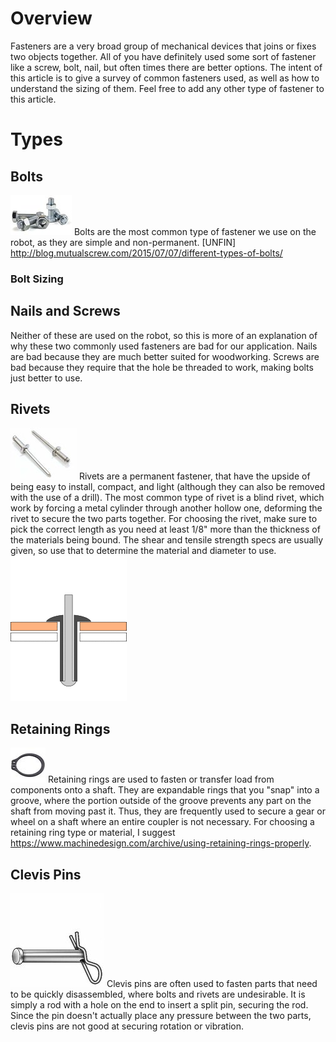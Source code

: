 <!-- TITLE: Fasteners -->
<!-- SUBTITLE: A quick summary of Fasteners -->

# Overview
Fasteners are a very broad group of mechanical devices that joins or fixes two objects together. All of you have definitely used some sort of fastener like a screw, bolt, nail, but often times there are better options. The intent of this article is to give a survey of common fasteners used, as well as how to understand the sizing of them. Feel free to add any other type of fastener to this article.

# Types
## Bolts
![Rsz Home Mid 01](/uploads/machine-components/rsz-home-mid-01.jpg "Rsz Home Mid 01")
Bolts are the most common type of fastener we use on the robot, as they are simple and non-permanent. [UNFIN]  http://blog.mutualscrew.com/2015/07/07/different-types-of-bolts/
### Bolt Sizing

## Nails and Screws
Neither of these are used on the robot, so this is more of an explanation of why these two commonly used fasteners are bad for our application. Nails are bad because they are much better suited for woodworking. Screws are bad because they require that the hole be threaded to work, making bolts just better to use.
## Rivets
![Rsz 71 Lmu 3 Gtcgl Sx 425](/uploads/machine-components/rsz-71-lmu-3-gtcgl-sx-425.jpg "Rsz 71 Lmu 3 Gtcgl Sx 425")
Rivets are a permanent fastener, that have the upside of being easy to install, compact, and light (although they can also be removed with the use of a drill). The most common type of rivet is a blind rivet, which work by forcing a metal cylinder through another hollow one, deforming the rivet to secure the two parts together. For choosing the rivet, make sure to pick the correct length as you need at least 1/8" more than the thickness of the materials being bound. The shear and tensile strength specs are usually given, so use that to determine the material and diameter to use.
![Popnagel](/uploads/machine-components/popnagel.gif "Popnagel")
## Retaining Rings
![Rsz Download 1](/uploads/machine-components/rsz-download-1.jpg "Rsz Download 1")
Retaining rings are used to fasten or transfer load from components onto a shaft. They are expandable rings that you "snap" into a groove, where the portion outside of the groove prevents any part on the shaft from moving past it. Thus, they are frequently used to secure a gear or wheel on a shaft where an entire coupler is not necessary. For choosing a retaining ring type or material, I suggest https://www.machinedesign.com/archive/using-retaining-rings-properly.
## Clevis Pins
![Rsz 1 Wfd 4 As 01](/uploads/machine-components/rsz-1-wfd-4-as-01.jpg "Rsz 1 Wfd 4 As 01")
Clevis pins are often used to fasten parts that need to be quickly disassembled, where bolts and rivets are undesirable. It is simply a rod with a hole on the end to insert a split pin, securing the rod. Since the pin doesn't actually place any pressure between the two parts, clevis pins are not good at securing rotation or vibration. 
